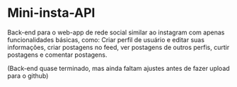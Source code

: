 # Mini-insta-API
Back-end para o web-app de rede social similar ao instagram com apenas funcionalidades básicas, como: Criar perfil de usuário e editar suas informações, criar postagens no feed, ver postagens de outros perfis, curtir postagens e comentar postagens.

(Back-end quase terminado, mas ainda faltam ajustes antes de fazer upload para o github)
